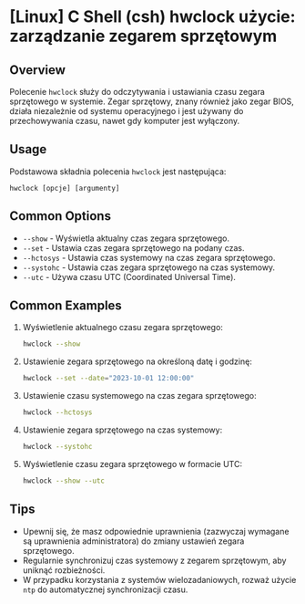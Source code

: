 # [Linux] C Shell (csh) hwclock użycie: zarządzanie zegarem sprzętowym

## Overview
Polecenie `hwclock` służy do odczytywania i ustawiania czasu zegara sprzętowego w systemie. Zegar sprzętowy, znany również jako zegar BIOS, działa niezależnie od systemu operacyjnego i jest używany do przechowywania czasu, nawet gdy komputer jest wyłączony.

## Usage
Podstawowa składnia polecenia `hwclock` jest następująca:

```
hwclock [opcje] [argumenty]
```

## Common Options
- `--show` - Wyświetla aktualny czas zegara sprzętowego.
- `--set` - Ustawia czas zegara sprzętowego na podany czas.
- `--hctosys` - Ustawia czas systemowy na czas zegara sprzętowego.
- `--systohc` - Ustawia czas zegara sprzętowego na czas systemowy.
- `--utc` - Używa czasu UTC (Coordinated Universal Time).

## Common Examples
1. Wyświetlenie aktualnego czasu zegara sprzętowego:
   ```bash
   hwclock --show
   ```

2. Ustawienie zegara sprzętowego na określoną datę i godzinę:
   ```bash
   hwclock --set --date="2023-10-01 12:00:00"
   ```

3. Ustawienie czasu systemowego na czas zegara sprzętowego:
   ```bash
   hwclock --hctosys
   ```

4. Ustawienie zegara sprzętowego na czas systemowy:
   ```bash
   hwclock --systohc
   ```

5. Wyświetlenie czasu zegara sprzętowego w formacie UTC:
   ```bash
   hwclock --show --utc
   ```

## Tips
- Upewnij się, że masz odpowiednie uprawnienia (zazwyczaj wymagane są uprawnienia administratora) do zmiany ustawień zegara sprzętowego.
- Regularnie synchronizuj czas systemowy z zegarem sprzętowym, aby uniknąć rozbieżności.
- W przypadku korzystania z systemów wielozadaniowych, rozważ użycie `ntp` do automatycznej synchronizacji czasu.